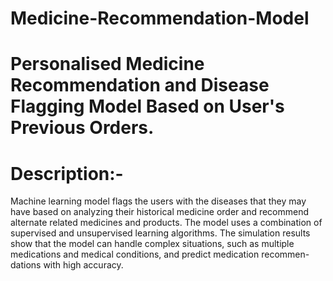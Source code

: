 # Medicine-Recommendation-Model
# Personalised Medicine Recommendation and Disease Flagging Model Based on User's Previous Orders.

# Description:-
Machine learning model flags the users with the diseases that they may have based on
analyzing their historical medicine order and recommend alternate related medicines and products. The model uses
a combination of supervised and unsupervised learning algorithms. The simulation results show that the model can
handle complex situations, such as multiple medications and medical conditions, and predict medication recommen-
dations with high accuracy.

